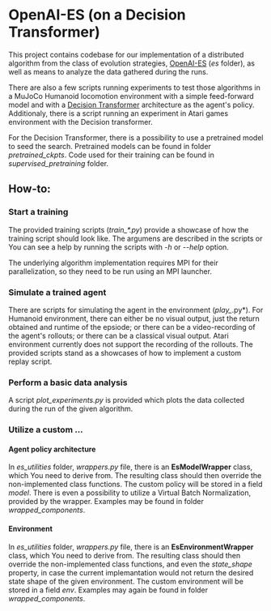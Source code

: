 # OpenAI-ES (on a Decision Transformer)

This project contains codebase for our implementation of a distributed algorithm from the class of evolution strategies, [OpenAI-ES](https://arxiv.org/abs/1703.03864) (*es* folder), as well as means to analyze the data gathered during the runs.

There are also a few scripts running experiments to test those algorithms in a MuJoCo Humanoid locomotion environment with a simple feed-forward model and with a [Decision Transformer](https://arxiv.org/abs/2106.01345) architecture as the agent's policy. Additionaly, there is a script running an experiment in Atari games environment with the Decision transformer.

For the Decision Transformer, there is a possibility to use a pretrained model to seed the search. Pretrained models can be found in folder *pretrained_ckpts*. Code used for their training can be found in *supervised_pretraining* folder.

## How-to:

### Start a training

The provided training scripts (*train_\*.py*) provide a showcase of how the training script should look like. The argumens are described in the scripts or You can see a help by running the scripts with *-h* or *--help* option.

The underlying algorithm implementation requires MPI for their parallelization, so they need to be run using an MPI launcher.

### Simulate a trained agent

There are scripts for simulating the agent in the environment (*play_*.py*). For Humanoid environment, there can either be no visual output, just the return obtained and runtime of the epsiode; or there can be a video-recording of the agent's rollouts; or there can be a classical visual output. Atari environment currently does not support the recording of the rollouts. The provided scripts stand as a showcases of how to implement a custom replay script.

### Perform a basic data analysis

A script *plot_experiments.py* is provided which plots the data collected during the run of the given algorithm.

### Utilize a custom ...

#### Agent policy architecture

In *es_utilities* folder, *wrappers.py* file, there is an **EsModelWrapper** class, which You need to derive from. The resulting class should then override the non-implemented class functions. The custom policy will be stored in a field *model*. There is even a possibility to utilize a Virtual Batch Normalization, provided by the wrapper. Examples may be found in folder *wrapped_components*.

#### Environment

In *es_utilities* folder, *wrappers.py* file, there is an **EsEnvironmentWrapper** class, which You need to derive from. The resulting class should then override the non-implemented class functions, and even the *state_shape* property, in case the current implemantation would not return the desired state shape of the given environment. The custom environment will be stored in a field *env*. Examples may again be found in folder *wrapped_components*.